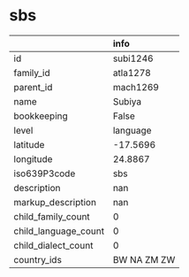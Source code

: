 # sbs
|                      | info        |
|:---------------------|:------------|
| id                   | subi1246    |
| family_id            | atla1278    |
| parent_id            | mach1269    |
| name                 | Subiya      |
| bookkeeping          | False       |
| level                | language    |
| latitude             | -17.5696    |
| longitude            | 24.8867     |
| iso639P3code         | sbs         |
| description          | nan         |
| markup_description   | nan         |
| child_family_count   | 0           |
| child_language_count | 0           |
| child_dialect_count  | 0           |
| country_ids          | BW NA ZM ZW |